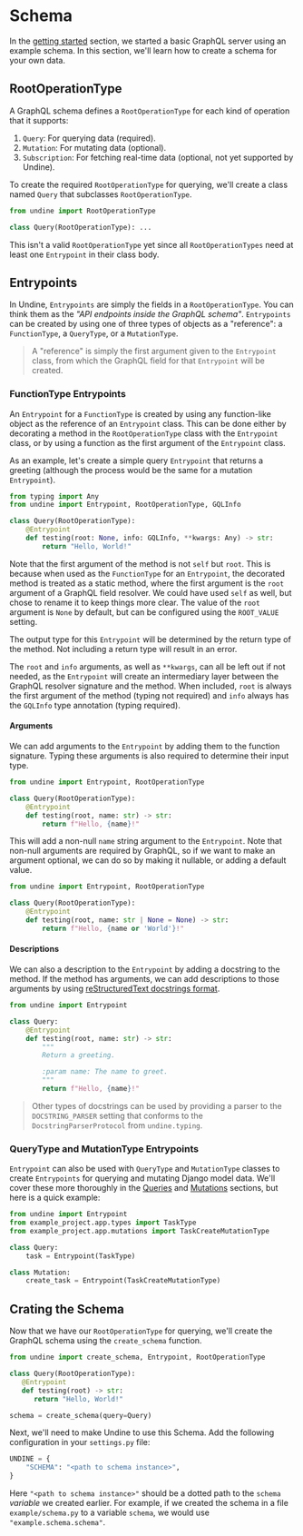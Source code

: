 # Schema

In the [getting started](getting-started.md) section, we started a basic GraphQL server using an
example schema. In this section, we'll learn how to create a schema for your own data.

## RootOperationType

A GraphQL schema defines a `RootOperationType` for each kind of operation that it supports:

1. `Query`: For querying data (required).
2. `Mutation`: For mutating data (optional).
3. `Subscription`: For fetching real-time data (optional, not yet supported by Undine).

To create the required `RootOperationType` for querying, we'll create a class named `Query`
that subclasses `RootOperationType`.

```python
from undine import RootOperationType

class Query(RootOperationType): ...
```

This isn't a valid `RootOperationType` yet since all `RootOperationTypes` need at least
one `Entrypoint` in their class body.

## Entrypoints

In Undine, `Entrypoints` are simply the fields in a `RootOperationType`.
You can think them as the _"API endpoints inside the GraphQL schema"_.
`Entrypoints` can be created by using one of three types of objects as a "reference":
a `FunctionType`, a `QueryType`, or a `MutationType`.

> A "reference" is simply the first argument given to the `Entrypoint` class,
> from which the GraphQL field for that `Entrypoint` will be created.

### FunctionType Entrypoints

An `Entrypoint` for a `FunctionType` is created by using any function-like object as the
reference of an `Entrypoint` class. This can be done either by decorating a method in the
`RootOperationType` class with the `Entrypoint` class, or by using a function as the first argument
of the `Entrypoint` class.

As an example, let's create a simple query `Entrypoint` that returns a greeting
(although the process would be the same for a mutation `Entrypoint`).

```python
from typing import Any
from undine import Entrypoint, RootOperationType, GQLInfo

class Query(RootOperationType):
    @Entrypoint
    def testing(root: None, info: GQLInfo, **kwargs: Any) -> str:
        return "Hello, World!"
```

Note that the first argument of the method is not `self` but `root`. This is because
when used as the `FunctionType` for an `Entrypoint`, the decorated method is treated as a
static method, where the first argument is the `root` argument of a GraphQL field resolver.
We could have used `self` as well, but chose to rename it to keep things more clear.
The value of the `root` argument is `None` by default, but can be configured using the `ROOT_VALUE` setting.

The output type for this `Entrypoint` will be determined by the return type of the method.
Not including a return type will result in an error.

The `root` and `info` arguments, as well as `**kwargs`, can all be left out if not needed,
as the `Entrypoint` will create an intermediary layer between the GraphQL resolver signature and the method.
When included, `root` is always the first argument of the method (typing not required) and `info`
always has the `GQLInfo` type annotation (typing required).

#### Arguments

We can add arguments to the `Entrypoint` by adding them to the function signature.
Typing these arguments is also required to determine their input type.

```python
from undine import Entrypoint, RootOperationType

class Query(RootOperationType):
    @Entrypoint
    def testing(root, name: str) -> str:
        return f"Hello, {name}!"
```

This will add a non-null `name` string argument to the `Entrypoint`.
Note that non-null arguments are required by GraphQL, so if we want to make an argument
optional, we can do so by making it nullable, or adding a default value.

```python
from undine import Entrypoint, RootOperationType

class Query(RootOperationType):
    @Entrypoint
    def testing(root, name: str | None = None) -> str:
        return f"Hello, {name or 'World'}!"
```

#### Descriptions

We can also a description to the `Entrypoint` by adding a docstring to the method.
If the method has arguments, we can add descriptions to those arguments by using
[reStructuredText docstrings format](https://peps.python.org/pep-0287/).

```python
from undine import Entrypoint

class Query:
    @Entrypoint
    def testing(root, name: str) -> str:
        """
        Return a greeting.

        :param name: The name to greet.
        """
        return f"Hello, {name}!"
```

> Other types of docstrings can be used by providing a parser to the `DOCSTRING_PARSER` setting
> that conforms to the `DocstringParserProtocol` from `undine.typing`.

### QueryType and MutationType Entrypoints

`Entrypoint` can also be used with `QueryType` and `MutationType` classes
to create `Entrypoints` for querying and mutating Django model data.
We'll cover these more thoroughly in the [Queries](queries.md) and
[Mutations](mutations.md) sections, but here is a quick example:

```python
from undine import Entrypoint
from example_project.app.types import TaskType
from example_project.app.mutations import TaskCreateMutationType

class Query:
    task = Entrypoint(TaskType)

class Mutation:
    create_task = Entrypoint(TaskCreateMutationType)
```

## Crating the Schema

Now that we have our `RootOperationType` for querying, we'll create
the GraphQL schema using the `create_schema` function.

```python
from undine import create_schema, Entrypoint, RootOperationType

class Query(RootOperationType):
   @Entrypoint
   def testing(root) -> str:
      return "Hello, World!"

schema = create_schema(query=Query)
```

Next, we'll need to make Undine to use this Schema.
Add the following configuration in your `settings.py` file:

```python
UNDINE = {
    "SCHEMA": "<path to schema instance>",
}
```

Here `"<path to schema instance>"` should be a dotted path to the `schema` _variable_
we created earlier. For example, if we created the schema in a file `example/schema.py`
to a variable `schema`, we would use `"example.schema.schema"`.

